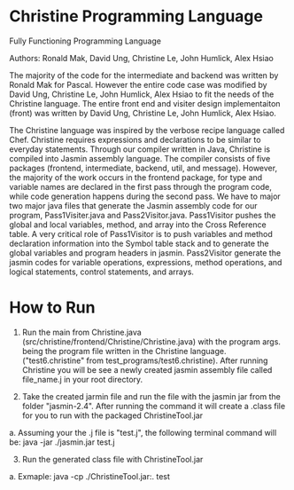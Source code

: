# Christine Programming Language
Fully Functioning Programming Language

Authors: Ronald Mak, David Ung, Christine Le, John Humlick, Alex Hsiao

The majority of the code for the intermediate and backend was written by Ronald Mak for Pascal. However the entire code case was modified by David Ung, Christine Le, John Humlick, Alex Hsiao to fit the needs of the Christine language. The entire front end and visiter design implementaiton (front) was written by David Ung, Christine Le, John Humlick, Alex Hsiao.

The Christine language was inspired by the verbose recipe language called Chef. Christine requires expressions and declarations to be similar to everyday statements. Through our compiler written in Java, Christine is compiled into Jasmin assembly language. The compiler consists of five packages (frontend, intermediate, backend, util, and message). However, the majority of the work occurs in the frontend package, for type and variable names are declared in the first pass through the program code, while code generation happens during the second pass.
We have to major two major java files that generate the Jasmin assembly code for our program, Pass1Visiter.java and Pass2Visitor.java. Pass1Visitor pushes the global and local variables, method, and array into the Cross Reference table. A very critical role of Pass1Visitor is to push variables and method declaration information into the Symbol table stack and to generate the global variables and program headers in jasmin. Pass2Visitor generate the jasmin codes for variable operations, expressions, method operations, and logical statements, control statements, and arrays.


# How to Run

1. Run the main from Christine.java (src/christine/frontend/Christine/Christine.java) with the program args. being the program file written in the Christine language. ("test6.christine" from test_programs/test6.christine). After running Christine you will be see a newly created jasmin assembly file called file_name.j in your root directory.

2. Take the created jarmin file and run the file with the jasmin jar from the folder "jasmin-2.4". After running the command it will create a .class file for you to run with the packaged ChristineTool.jar

a. Assuming your the .j file is "test.j", the following terminal command will be: java -jar ./jasmin.jar test.j

3. Run the generated class file with ChristineTool.jar

a. Exmaple: java -cp ./ChristineTool.jar:. test


